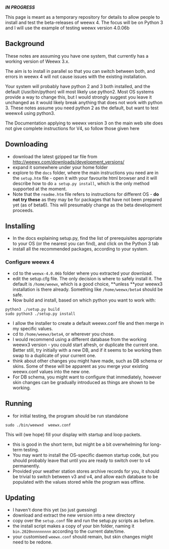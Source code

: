 _**IN PROGRESS**_

This page is meant as a temporary repository for details to allow people to install and test the beta-releases of weewx 4. The focus will be on Python 3 and I will use the example of testing weewx version 4.0.06b
## Background
These notes are assuming you have one system, that currently has a working version of Weewx 3.x.

The aim is to install in parallel so that you can switch between both, and errors in weewx 4 will not cause issues with the existing installation.

Your system will probably have python 2 and 3 both installed, and the default (/usr/bin/python) will most likely use python2. 
Most OS systems provide a way to change this, but I would strongly suggest you leave it unchanged as it would likely break anything that does not work with python 3. These notes assume you need python 2 as the default, but want to test weewx4 using python3.


The Documentation applying to weewx version 3 on the main web site does not give complete instructions for V4, so follow those given here

## Downloading
* download the latest gzipped tar file from http://weewx.com/downloads/development_versions/
* expand it somewhere under your home folder
* explore to the `docs` folder, where the main instructions you need are in the `setup.htm` file - open it with your favourite html browser and it will describe how to do `a setup.py install`, which is the only method supported at the moment.
* Note that the `readme.htm` file refers to instructions for different OS - **do not try these**  as they may be for packages that have not been prepared yet (as of beta6).  This will presumably change as the beta development proceeds.

## Installing
* In the docs explaining setup.py, find the list of prerequisites appropriate to your OS (or the nearest you can find), and click on the Python 3 tab
* install all the recommended packages, according to your system.
### Configure weewx 4
* cd to the `weewx-4.0.06b` folder where you extracted your download.
* edit the setup.cfg file. The only decision is where to safely install it.  The default is `/home/weewx`, which is a good choice, **unless **your weewx3 installation is there already. Something like  `/home/weewx/beta4` should be safe.
* Now build and install, based on which python you want to work with:
~~~~~
python3 ./setup.py build
sudo python3 ./setup.py install
~~~~~
* I allow the installer to create a default weewx.conf file and then merge in my specific values.
* cd to `/home/weewx/beta4`, or wherever you chose.
* I would recommend using a different database from the working weewx3 version - you could start afresh, or duplicate the current one. Better still, try initially with a new DB, and if it seems to be working then swap to a duplicate of your current one.
* think about other changes you might have made, such as DB schema or skins. Some of these will be apparent as you merge your existing weewx.conf values  into the new one.
* For DB schema, you might want to configure that immediately, however skin changes can be gradually introduced as things are shown to be working.
## Running
* for initial testing, the program should be run standalone
~~~~~
sudo ./bin/weewxd  weewx.conf
~~~~~
This will (we hope) fill your display with startup and loop packets.
* this is good in the short term, but might be a bit overwhelming for long-term testing.
* You may want to install the OS-specific daemon startup code, but you should probably leave that until you are ready to switch over to v4 permanently.
* Provided your weather station stores archive records for you, it should be trivial to switch between v3 and v4, and allow each database to be populated with the values stored while the program was offline.
## Updating
* I haven't done this yet (so just guessing)
* download and extract the new version into a new directory
* copy over the `setup.conf` file and run the setup.py scripts as before.
* the install script makes a copy of your bin folder, naming it `bin.2020nnnnnnnnn` according to the current date/time.
* your customised `weewx.conf` should remain, but skin changes might need to be redone.